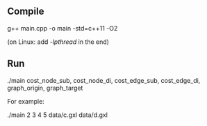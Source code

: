 ## Compile

g++ main.cpp -o main -std=c++11 -O2

(on Linux: add *-lpthread* in the end)


## Run

./main cost_node_sub, cost_node_di, cost_edge_sub, cost_edge_di, graph_origin, graph_target

For example:

./main 2 3 4 5 data/c.gxl data/d.gxl

    
